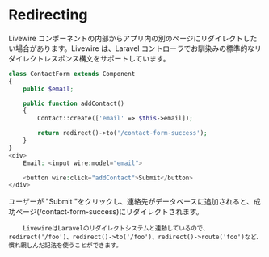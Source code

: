 # Redirecting

Livewire コンポーネントの内部からアプリ内の別のページにリダイレクトしたい場合があります。Livewire は、Laravel コントローラでお馴染みの標準的なリダイレクトレスポンス構文をサポートしています。

```php
class ContactForm extends Component
{
    public $email;

    public function addContact()
    {
        Contact::create(['email' => $this->email]);

        return redirect()->to('/contact-form-success');
    }
}
<div>
    Email: <input wire:model="email">

    <button wire:click="addContact">Submit</button>
</div>
```

ユーザーが "Submit "をクリックし、連絡先がデータベースに追加されると、成功ページ(/contact-form-success)にリダイレクトされます。

                      

              

        LivewireはLaravelのリダイレクトシステムと連動しているので、redirect('/foo')、redirect()->to('/foo')、redirect()->route('foo')など、慣れ親しんだ記法を使うことができます。
